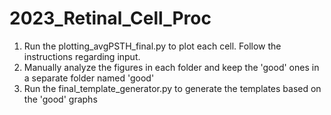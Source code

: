 # 2023_Retinal_Cell_Proc
1. Run the plotting_avgPSTH_final.py to plot each cell. Follow the instructions regarding input.
2. Manually  analyze the figures in each folder and keep the 'good' ones in a separate folder named 'good'
3. Run the final_template_generator.py to generate the templates based on the 'good' graphs
